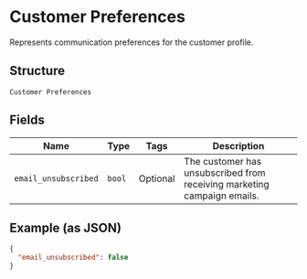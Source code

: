 
# Customer Preferences

Represents communication preferences for the customer profile.

## Structure

`Customer Preferences`

## Fields

| Name | Type | Tags | Description |
|  --- | --- | --- | --- |
| `email_unsubscribed` | `bool` | Optional | The customer has unsubscribed from receiving marketing campaign emails. |

## Example (as JSON)

```json
{
  "email_unsubscribed": false
}
```

